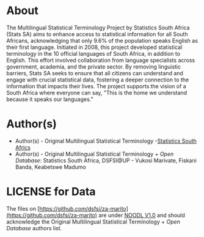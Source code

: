 # About

The Multilingual Statistical Terminology Project by Statistics South Africa (Stats SA) aims to enhance access to statistical information for all South Africans, acknowledging that only 9.6% of the population speaks English as their first language. Initiated in 2008, this project developed statistical terminology in the 10 official languages of South Africa, in addition to English. This effort involved collaboration from language specialists across government, academia, and the private sector. By removing linguistic barriers, Stats SA seeks to ensure that all citizens can understand and engage with crucial statistical data, fostering a deeper connection to the information that impacts their lives. The project supports the vision of a South Africa where everyone can say, "This is the home we understand because it speaks our languages."


# Author(s)

* Author(s) - Original Multilingual Statistical Terminology -[Statistics South Africs](https://www.statssa.gov.za/?page_id=5917)
* Author(s) - Original Multilingual Statistical Terminology + _Open Database_: Statistics South Africa, DSFSI@UP - Vukosi Marivate, Fiskani Banda, Keabetswe Madumo
# LICENSE for Data

The files on [https://github.com/dsfsi/za-marito](https://github.com/dsfsi/za-marito) are under [NOODL V1.0](https://github.com/dsfsi/za-marito/blob/master/data/statssa/LICENSE) and should acknowledge the Original Multilingual Statistical Terminology + _Open Database_ authors list.
